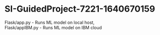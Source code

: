 ﻿# SI-GuidedProject-7221-1640670159
Flask/app.py  -  Runs ML model on local host,  
Flask/appIBM.py - Runs ML model on IBM cloud
